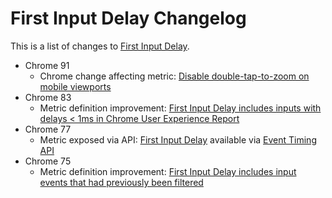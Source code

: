 # First Input Delay Changelog

This is a list of changes to [First Input Delay](https://web.dev/fid).

* Chrome 91
  * Chrome change affecting metric: [Disable double-tap-to-zoom on mobile viewports](2021_05_fid.md)
* Chrome 83
  * Metric definition improvement: [First Input Delay includes inputs with delays &lt; 1ms in Chrome User Experience Report](2020_05_fid.md)
* Chrome 77
  * Metric exposed via API: [First Input Delay](https://web.dev/fid/) available via [Event Timing API](https://github.com/tdresser/event-timing#first-input-timing)
* Chrome 75
  * Metric definition improvement: [First Input Delay includes input events that had previously been filtered](2019_07_fid.md)
